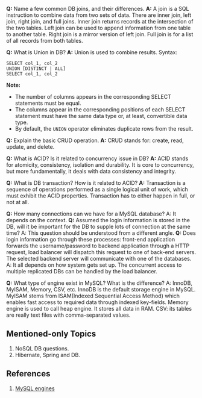 **Q:** Name a few common DB joins, and their differences. 
**A:** A join is a SQL instruction to combine data from two sets of data.  There are inner join, left join, right join, and full joins. 
Inner join returns records at the intersection of the two tables. 
Left join can be used to append information from one table  to another table. 
Right join is a mirror version of left join. 
Full join is for a list of all records from both tables. 

**Q:** What is Union in DB?
**A:** Union is used to combine results. 
Syntax: 

```
SELECT col_1, col_2
UNION [DISTINCT | ALL]
SELECT col_1, col_2
```
**Note:** 
- The number of columns appears in the corresponding SELECT statements must be equal. 
- The columns appear in the corresponding positions of each SELECT statement must have the same data type or, at least, convertible data type. 
- By default, the `UNION` operator eliminates duplicate rows from the result. 

**Q:** Explain the basic CRUD operation. 
**A:** CRUD stands for: create, read, update, and delete. 

**Q:** What is ACID? Is it related to concurrency issue in DB? 
**A:** ACID stands for atomicity, consistency, isolation and durability. It is core to concurrency, but more fundamentally, it deals with data consistency and integrity.

**Q:** What is DB transaction? How is it related to ACID?
**A:** Transaction is a sequence of operations performed as a single logical unit of work, which must exhibit the ACID properties. Transaction has to either happen in full, or not at all. 

**Q:** How many connections can we have for a MySQL database?
A: It depends on the context. 
**Q:** Assumed the login information is stored in the DB, will it be important for the DB to supple lots of connection at the same time?
A: This question should be understood from a different angle.
**Q:** Does login information go through these processes: front-end application forwards the username/password to backend application through a HTTP request, load balancer will dispatch this request to one of back-end servers.  The selected backend server will communicate with one of the databases.
A: It all depends on how system gets set up. The concurrent access to multiple replicated DBs can be handled by the load balancer. 

**Q:** What type of engine exist in MySQL? What is the difference?
A: InnoDB, MyISAM, Memory, CSV, etc. 
InnoDB  is the default storage engine in MySQL. 
MyISAM stems from ISAM(Indexed Sequential Access Method) which enables fast access to required data through indexed key-fields. 
Memory engine is used to call heap engine. It stores all data in RAM. 
CSV: its tables are really text files with comma-separated values.

## Mentioned-only Topics
1. NoSQL DB questions.
2. Hibernate, Spring and DB.

## References
1. [MySQL engines](http://dev.mysql.com/doc/refman/5.7/en/storage-engines.html)
